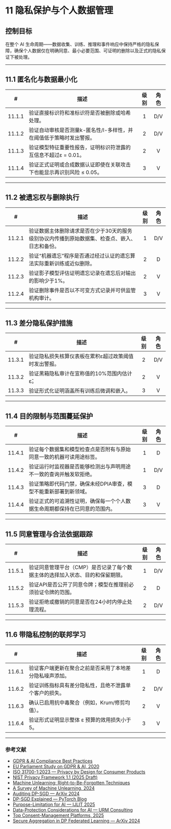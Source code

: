 # 11 隐私保护与个人数据管理

## 控制目标

在整个 AI 生命周期——数据收集、训练、推理和事件响应中保持严格的隐私保障，确保个人数据仅在明确同意、最小必要范围、可证明的删除以及正式的隐私保证下被处理。

---

## 11.1 匿名化与数据最小化

|   #    | 描述                                     | 级别  | 角色  |
| :----: | -------------------------------------- | :-: | :-: |
| 11.1.1 | 验证直接标识符和准标识符是否被删除或哈希处理。                |  1  | D/V |
| 11.1.2 | 验证自动审核是否测量k-匿名性/l-多样性，并在阈值低于策略时发出警报。   |  2  | D/V |
| 11.1.3 | 验证模型特征重要性报告，证明标识符泄露的互信息不超过ε = 0.01。    |  2  |  V  |
| 11.1.4 | 验证正式证明或合成数据认证即使在关联攻击下也能显示再识别风险 ≤ 0.05。 |  3  |  V  |

---

## 11.2 被遗忘权与删除执行

|   #    | 描述                                               | 级别  | 角色  |
| :----: | ------------------------------------------------ | :-: | :-: |
| 11.2.1 | 验证数据主体删除请求是否在少于30天的服务级别协议内传播到原始数据集、检查点、嵌入、日志和备份。 |  1  | D/V |
| 11.2.2 | 验证“机器遗忘”程序是否通过经过认证的遗忘算法实际重新训练或近似删除。              |  2  |  D  |
| 11.2.3 | 验证影子模型评估证明遗忘记录在遗忘后对输出的影响少于1%。                    |  2  |  V  |
| 11.2.4 | 验证删除事件是否以不可变方式记录并可供监管机构审计。                       |  3  |  V  |

---

## 11.3 差分隐私保护措施

|   #    | 描述                          | 级别  | 角色  |
| :----: | --------------------------- | :-: | :-: |
| 11.3.1 | 验证隐私损失核算仪表板在累积ε超过政策阈值时发出警报。 |  2  | D/V |
| 11.3.2 | 验证黑箱隐私审计在宣称值的10%范围内估计ε̂。    |  2  |  V  |
| 11.3.3 | 验证形式化证明涵盖所有训练后微调和嵌入。        |  3  |  V  |

---

## 11.4 目的限制与范围蔓延保护

|   #    | 描述                                    | 级别  | 角色  |
| :----: | ------------------------------------- | :-: | :-: |
| 11.4.1 | 验证每个数据集和模型检查点是否附有与原始同意一致的机器可读用途标签。    |  1  |  D  |
| 11.4.2 | 验证运行时监视器是否能够检测出与声明用途不一致的查询并触发软拒绝。     |  1  | D/V |
| 11.4.3 | 验证策略即代码门禁，确保未经DPIA审查，模型不能重新部署到新领域。    |  3  |  D  |
| 11.4.4 | 验证正式的可追溯性证明，确保每一个个人数据生命周期都保持在已同意的范围内。 |  3  |  V  |

---

## 11.5 同意管理与合法依据跟踪

|   #    | 描述                                       | 级别  | 角色  |
| :----: | ---------------------------------------- | :-: | :-: |
| 11.5.1 | 验证同意管理平台（CMP）是否记录了每个数据主体的选择加入状态、目的和保留期限。 |  1  | D/V |
| 11.5.2 | 验证API是否公开了同意令牌；模型在推理前必须验证令牌的范围。          |  2  |  D  |
| 11.5.3 | 验证拒绝或撤销的同意是否在24小时内停止处理流程。                |  2  | D/V |

---

## 11.6 带隐私控制的联邦学习

|   #    | 描述                           | 级别  | 角色  |
| :----: | ---------------------------- | :-: | :-: |
| 11.6.1 | 验证客户端更新在聚合之前是否采用了本地差分隐私噪声添加。 |  1  |  D  |
| 11.6.2 | 验证训练指标具有差分隐私性，且绝不泄露单个客户的损失。  |  2  | D/V |
| 11.6.3 | 确认已启用抗中毒聚合（例如，Krum/修剪均值）。    |  2  |  V  |
| 11.6.4 | 验证形式证明显示整体 ε 预算的效用损失小于 5。    |  3  |  V  |

---

### 参考文献

* [GDPR & AI Compliance Best Practices](https://www.exabeam.com/explainers/gdpr-compliance/the-intersection-of-gdpr-and-ai-and-6-compliance-best-practices/)
* [EU Parliament Study on GDPR & AI, 2020](https://www.europarl.europa.eu/RegData/etudes/STUD/2020/641530/EPRS_STU%282020%29641530_EN.pdf)
* [ISO 31700-1:2023 — Privacy by Design for Consumer Products](https://www.iso.org/standard/84977.html)
* [NIST Privacy Framework 1.1 (2025 Draft)](https://www.nist.gov/privacy-framework)
* [Machine Unlearning: Right-to-Be-Forgotten Techniques](https://www.kaggle.com/code/tamlhp/machine-unlearning-the-right-to-be-forgotten)
* [A Survey of Machine Unlearning, 2024](https://arxiv.org/html/2209.02299v6)
* [Auditing DP-SGD — ArXiv 2024](https://arxiv.org/html/2405.14106v4)
* [DP-SGD Explained — PyTorch Blog](https://medium.com/pytorch/differential-privacy-series-part-1-dp-sgd-algorithm-explained-12512c3959a3)
* [Purpose-Limitation for AI — IJLIT 2025](https://academic.oup.com/ijlit/article/doi/10.1093/ijlit/eaaf003/8121663)
* [Data-Protection Considerations for AI — URM Consulting](https://www.urmconsulting.com/blog/data-protection-considerations-for-artificial-intelligence-ai)
* [Top Consent-Management Platforms, 2025](https://www.enzuzo.com/blog/best-consent-management-platforms)
* [Secure Aggregation in DP Federated Learning — ArXiv 2024](https://arxiv.org/abs/2407.19286)

